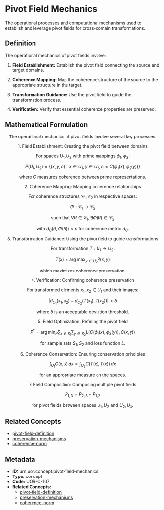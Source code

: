 # Pivot Field Mechanics

The operational processes and computational mechanisms used to establish and leverage pivot fields for cross-domain transformations.

## Definition

The operational mechanics of pivot fields involve:

1. **Field Establishment:** Establish the pivot field connecting the source and target domains.

2. **Coherence Mapping:** Map the coherence structure of the source to the appropriate structure in the target.

3. **Transformation Guidance:** Use the pivot field to guide the transformation process.

4. **Verification:** Verify that essential coherence properties are preserved.

## Mathematical Formulation

$$
\text{The operational mechanics of pivot fields involve several key processes:}
$$

$$
\text{1. Field Establishment: Creating the pivot field between domains}
$$

$$
\text{   For spaces } U_1, U_2 \text{ with prime mappings } \phi_1, \phi_2\text{:}
$$

$$
P(U_1, U_2) = \{(x, y, c) \mid x \in U_1, y \in U_2, c = C(\phi_1(x), \phi_2(y))\}
$$

$$
\text{   where } C \text{ measures coherence between prime representations.}
$$

$$
\text{2. Coherence Mapping: Mapping coherence relationships}
$$

$$
\text{   For coherence structures } \mathcal{C}_1, \mathcal{C}_2 \text{ in respective spaces:}
$$

$$
\Phi: \mathcal{C}_1 \to \mathcal{C}_2
$$

$$
\text{   such that } \forall R \in \mathcal{C}_1, \exists \Phi(R) \in \mathcal{C}_2
$$

$$
\text{   with } d_C(R, \Phi(R)) < \varepsilon \text{ for coherence metric } d_C\text{.}
$$

$$
\text{3. Transformation Guidance: Using the pivot field to guide transformations}
$$

$$
\text{   For transformation } T: U_1 \to U_2\text{:}
$$

$$
T(x) = \arg\max_{y \in U_2} P(x, y)
$$

$$
\text{   which maximizes coherence preservation.}
$$

$$
\text{4. Verification: Confirming coherence preservation}
$$

$$
\text{   For transformed elements } x_1, x_2 \in U_1 \text{ and their images:}
$$

$$
\left| d_{C_1}(x_1, x_2) - d_{C_2}(T(x_1), T(x_2)) \right| < \delta
$$

$$
\text{   where } \delta \text{ is an acceptable deviation threshold.}
$$

$$
\text{5. Field Optimization: Refining the pivot field}
$$

$$
P^* = \arg\min_P \sum_{x \in S_1} \sum_{y \in S_2} L(C(\phi_1(x), \phi_2(y)), C(x, y))
$$

$$
\text{   for sample sets } S_1, S_2 \text{ and loss function } L\text{.}
$$

$$
\text{6. Coherence Conservation: Ensuring conservation principles}
$$

$$
\int_{U_1} C(x, x) \, dx = \int_{U_2} C(T(x), T(x)) \, dx
$$

$$
\text{   for an appropriate measure on the spaces.}
$$

$$
\text{7. Field Composition: Composing multiple pivot fields}
$$

$$
P_{1,3} = P_{2,3} \circ P_{1,2}
$$

$$
\text{   for pivot fields between spaces } U_1, U_2 \text{ and } U_2, U_3\text{.}
$$

## Related Concepts

- [pivot-field-definition](./pivot-field-definition.md)
- [preservation-mechanisms](./preservation-mechanisms.md)
- [coherence-norm](./coherence-norm.md)

## Metadata

- **ID:** urn:uor:concept:pivot-field-mechanics
- **Type:** concept
- **Code:** UOR-C-107
- **Related Concepts:**
  - [pivot-field-definition](./pivot-field-definition.md)
  - [preservation-mechanisms](./preservation-mechanisms.md)
  - [coherence-norm](./coherence-norm.md)
